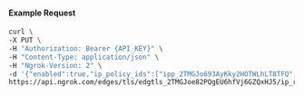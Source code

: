 <!-- Code generated for API Clients. DO NOT EDIT. -->
#### Example Request
```bash
curl \
-X PUT \
-H "Authorization: Bearer {API_KEY}" \
-H "Content-Type: application/json" \
-H "Ngrok-Version: 2" \
-d '{"enabled":true,"ip_policy_ids":["ipp_2TMGJo693AyKky2HOTWLhLT8TFQ","ipp_2TMGJo83W4EW93unJ4Rhv0Lvc3z"]}' \
https://api.ngrok.com/edges/tls/edgtls_2TMGJoe82PQgEU6hfVj6GZQxHJ5/ip_restriction
